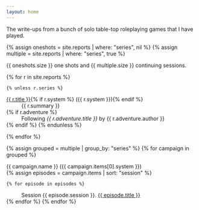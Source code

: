 ```yaml
---
layout: home
---
```


The write-ups from a bunch of solo table-top roleplaying games that I have played.

{% assign oneshots = site.reports | where: "series", nil %}
{% assign multiple = site.reports | where: "series", true %}

{{ oneshots.size }} one shots and {{ multiple.size }} continuing sessions.

<dl>
  {% for r in site.reports %}
  
    {% unless r.series %}
  <dt><a href="{{ r.url | relative_url }}">{{ r.title }}</a>{% if r.system %} ({{ r.system }}){% endif %}</dt>
  <dd>{{ r.summary }}</dd>
      {% if r.adventure %}
  <dd>Following <i>{{ r.adventure.title }}</i> by {{ r.adventure.author }}</dd>
      {% endif %}
    {% endunless %}
    
  {% endfor %}

  {% assign grouped = multiple | group_by: "series" %}
  {% for campaign in grouped %}  

  <dt>{{ campaign.name }} ({{ campaign.items[0].system }})</dt>
    {% assign episodes = campaign.items | sort: "session" %}

    {% for episode in episodes %}
  <dd>Session {{ episode.session }}.
    <a href="{{ episode.url | relative_url }}">{{ episode.title }}</a>
  </dd>
    {% endfor %}
  {% endfor %}
  
</dl>
